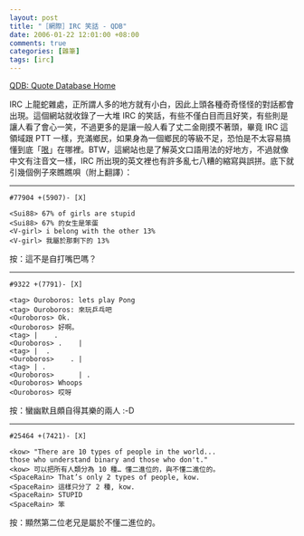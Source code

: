 ```yaml
--- 
layout: post
title: "［網際］IRC 笑話 - QDB"
date: 2006-01-22 12:01:00 +08:00
comments: true
categories: [雜筆]
tags: [irc]
---
```


[QDB: Quote Database Home](http://www.bash.org/)	

IRC 上龍蛇雜處，正所謂人多的地方就有小白，因此上頭各種奇奇怪怪的對話都會出現。這個網站就收錄了一大堆 IRC 的笑話，有些不僅白目而且好笑，有些則是讓人看了會心一笑，不過更多的是讓一般人看了丈二金剛摸不著頭，畢竟 IRC 這領域跟 PTT 一樣，充滿鄉民，如果身為一個鄉民的等級不足，恐怕是不太容易搞懂到底「[哏](/blog/2006/01/22/baofu-geng-gen/)」在哪裡。BTW，這網站也是了解英文口語用法的好地方，不過就像中文有注音文一樣，IRC 所出現的英文裡也有許多亂七八糟的縮寫與誤拼。底下就引幾個例子來瞧瞧唄（附上翻譯）：

<!-- more -->

----

    #77904 +(5907)- [X]
    
    <Sui88> 67% of girls are stupid
    <Sui88> 67% 的女生是笨蛋
    <V-girl> i belong with the other 13%
    <V-girl> 我屬於那剩下的 13%

按：這不是自打嘴巴嗎？

----

    #9322 +(7791)- [X]
    
    <tag> Ouroboros: lets play Pong
    <tag> Ouroboros: 來玩乒乓吧
    <Ouroboros> Ok.
    <Ouroboros> 好啊。
    <tag> |    .
    <Ouroboros> .    |
    <tag> |  .
    <Ouroboros>    . |
    <tag> | .
    <Ouroboros>      | .
    <Ouroboros> Whoops
    <Ouroboros> 哎呀

按：蠻幽默且頗自得其樂的兩人 :-D

----

    #25464 +(7421)- [X]

    <kow> "There are 10 types of people in the world...
    those who understand binary and those who don't."
    <kow> 可以把所有人類分為 10 種… 懂二進位的，與不懂二進位的。
    <SpaceRain> That’s only 2 types of people, kow.
    <SpaceRain> 這樣只分了 2 種, kow.
    <SpaceRain> STUPID
    <SpaceRain> 笨

按：顯然第二位老兄是屬於不懂二進位的。